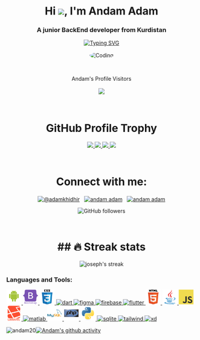  
<h1 align="center">Hi <img src="https://media.giphy.com/media/hvRJCLFzcasrR4ia7z/giphy.gif" width="28">, I'm Andam Adam</h1>
<h3 align="center">A junior BackEnd developer from Kurdistan</h3>

<p align="center">
<a href="https://git.io/typing-svg"><img src="https://readme-typing-svg.demolab.com?font=El+Messiri&size=25&pause=1000&background=C0C9FF00&center=true&vCenter=true&multiline=true&width=435&height=100&lines=Andam+Adam;Software+Engineer;BackEnd+Developer" alt="Typing SVG" /></a>
</p>
<p align="center"><img align="center" style="border-radius:50%" alt="Coding" width="700" src="https://cdn.dribbble.com/users/1162077/screenshots/3848914/programmer.gif"></p>
<br>
<p align="center"> 
 Andam's Profile Visitors<br><br>
  <img src="https://profile-counter.glitch.me/andam20/count.svg" />
</p>
<br>

<h1 align="center"> GitHub Profile Trophy</h1>
 </p>
<p align="center">
  <a href="https://github.com/ryo-ma/github-profile-trophy/issues">
    <img src="https://img.shields.io/github/issues/andam20/github-profile-trophy"/> 
  </a>
  <a href="https://github.com/ryo-ma/github-profile-trophy/network/members">
    <img src="https://img.shields.io/github/forks/andam20/github-profile-trophy"/> 
  </a>  
  <a href="https://github.com/ryo-ma/github-profile-trophy/stargazers">
    <img src="https://img.shields.io/github/stars/andam20/github-profile-trophy"/> 
  </a>
    <a href="https://github.com/ryo-ma/github-profile-trophy/LICENSE">
    <img src="https://img.shields.io/github/license/andam20/github-profile-trophy"/> 
  </a>
</p>
<br>


<h1 align="center">Connect with me:</h1>
<p align="center">
<a href="https://twitter.com/@adamkhidhir" target="blank"><img align="center" src="https://img.icons8.com/3d-fluency/94/null/twitter-circled.png" alt="@adamkhidhir" height="50" width="50" /></a>&#8287;&#8287;
<a href="https://linkedin.com/in/andam adam" target="blank"><img align="center" src="https://img.icons8.com/3d-fluency/94/null/linkedin.png" alt="andam adam" height="50" width="50" /></a>&#8287;&#8287;
<a href="https://fb.com/andam adam" target="blank"><img align="center" src="https://img.icons8.com/3d-fluency/94/null/facebook-circled.png" alt="andam adam" height="50" width="50" /></a>
</p>

<p align="center"> 
 <img alt="GitHub followers" src="https://img.shields.io/github/followers/andam20?label=Andam%27s%20Followers&style=social">  
</p>
 
<br>
<h1 align="center">## 🔥 Streak stats</h1>
<!-- GitHub Readme Streak Stats - https://github.com/DenverCoder1/github-readme-streak-stats -->
<p align="center">
     <img title="🔥 Get streak stats for your profile at git.io/streak-stats" alt="joseph's streak" src="https://streak-stats.demolab.com?user=andam20&theme=dark&hide_border=true"/>
</p>

<h3 align="left">Languages and Tools:</h3>
<p align="left"> <a href="https://developer.android.com" target="_blank" rel="noreferrer"> <img src="https://raw.githubusercontent.com/devicons/devicon/master/icons/android/android-original-wordmark.svg" alt="android" width="40" height="40"/> </a> <a href="https://getbootstrap.com" target="_blank" rel="noreferrer"> <img src="https://raw.githubusercontent.com/devicons/devicon/master/icons/bootstrap/bootstrap-plain-wordmark.svg" alt="bootstrap" width="40" height="40"/> </a> <a href="https://www.w3schools.com/css/" target="_blank" rel="noreferrer"> <img src="https://raw.githubusercontent.com/devicons/devicon/master/icons/css3/css3-original-wordmark.svg" alt="css3" width="40" height="40"/> </a> <a href="https://dart.dev" target="_blank" rel="noreferrer"> <img src="https://www.vectorlogo.zone/logos/dartlang/dartlang-icon.svg" alt="dart" width="40" height="40"/> </a> <a href="https://www.figma.com/" target="_blank" rel="noreferrer"> <img src="https://www.vectorlogo.zone/logos/figma/figma-icon.svg" alt="figma" width="40" height="40"/> </a> <a href="https://firebase.google.com/" target="_blank" rel="noreferrer"> <img src="https://www.vectorlogo.zone/logos/firebase/firebase-icon.svg" alt="firebase" width="40" height="40"/> </a> <a href="https://flutter.dev" target="_blank" rel="noreferrer"> <img src="https://www.vectorlogo.zone/logos/flutterio/flutterio-icon.svg" alt="flutter" width="40" height="40"/> </a> <a href="https://www.w3.org/html/" target="_blank" rel="noreferrer"> <img src="https://raw.githubusercontent.com/devicons/devicon/master/icons/html5/html5-original-wordmark.svg" alt="html5" width="40" height="40"/> </a> <a href="https://www.java.com" target="_blank" rel="noreferrer"> <img src="https://raw.githubusercontent.com/devicons/devicon/master/icons/java/java-original.svg" alt="java" width="40" height="40"/> </a> <a href="https://developer.mozilla.org/en-US/docs/Web/JavaScript" target="_blank" rel="noreferrer"> <img src="https://raw.githubusercontent.com/devicons/devicon/master/icons/javascript/javascript-original.svg" alt="javascript" width="40" height="40"/> </a> <a href="https://laravel.com/" target="_blank" rel="noreferrer"> <img src="https://raw.githubusercontent.com/devicons/devicon/master/icons/laravel/laravel-plain-wordmark.svg" alt="laravel" width="40" height="40"/> </a> <a href="https://www.mathworks.com/" target="_blank" rel="noreferrer"> <img src="https://upload.wikimedia.org/wikipedia/commons/2/21/Matlab_Logo.png" alt="matlab" width="40" height="40"/> </a> <a href="https://www.mysql.com/" target="_blank" rel="noreferrer"> <img src="https://raw.githubusercontent.com/devicons/devicon/master/icons/mysql/mysql-original-wordmark.svg" alt="mysql" width="40" height="40"/> </a> <a href="https://www.php.net" target="_blank" rel="noreferrer"> <img src="https://raw.githubusercontent.com/devicons/devicon/master/icons/php/php-original.svg" alt="php" width="40" height="40"/> </a> <a href="https://www.python.org" target="_blank" rel="noreferrer"> <img src="https://raw.githubusercontent.com/devicons/devicon/master/icons/python/python-original.svg" alt="python" width="40" height="40"/> </a> <a href="https://www.sqlite.org/" target="_blank" rel="noreferrer"> <img src="https://www.vectorlogo.zone/logos/sqlite/sqlite-icon.svg" alt="sqlite" width="40" height="40"/> </a> <a href="https://tailwindcss.com/" target="_blank" rel="noreferrer"> <img src="https://www.vectorlogo.zone/logos/tailwindcss/tailwindcss-icon.svg" alt="tailwind" width="40" height="40"/> </a> <a href="https://www.adobe.com/products/xd.html" target="_blank" rel="noreferrer"> <img src="https://cdn.worldvectorlogo.com/logos/adobe-xd.svg" alt="xd" width="40" height="40"/> </a> </p>

<p><img align="left" src="https://github-readme-stats.vercel.app/api/top-langs?username=andam20&show_icons=true&locale=en&layout=compact" alt="andam20" /></p>

 
 [![Andam's github activity](https://activity-graph.herokuapp.com/graph?username=andam20&custom_title=Andam's%20activity%20graph&theme=react-dark&hide_border=true)](https://github.com/joseph625/github-readme-activity-graph)

